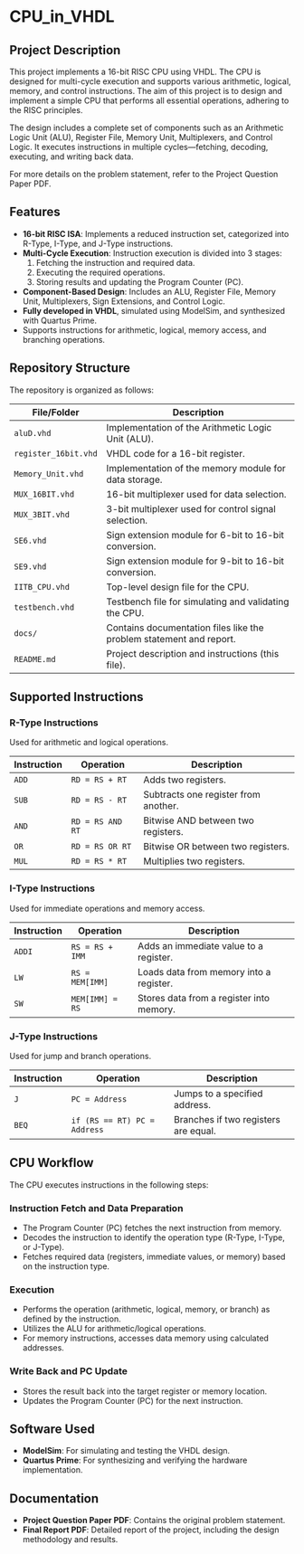 # CPU_in_VHDL

## Project Description
This project implements a 16-bit RISC CPU using VHDL. The CPU is designed for multi-cycle execution and supports various arithmetic, logical, memory, and control instructions. The aim of this project is to design and implement a simple CPU that performs all essential operations, adhering to the RISC principles.

The design includes a complete set of components such as an Arithmetic Logic Unit (ALU), Register File, Memory Unit, Multiplexers, and Control Logic. It executes instructions in multiple cycles—fetching, decoding, executing, and writing back data.

For more details on the problem statement, refer to the Project Question Paper PDF.

## Features
- **16-bit RISC ISA**: Implements a reduced instruction set, categorized into R-Type, I-Type, and J-Type instructions.
- **Multi-Cycle Execution**: Instruction execution is divided into 3 stages:
  1. Fetching the instruction and required data.
  2. Executing the required operations.
  3. Storing results and updating the Program Counter (PC).
- **Component-Based Design**: Includes an ALU, Register File, Memory Unit, Multiplexers, Sign Extensions, and Control Logic.
- **Fully developed in VHDL**, simulated using ModelSim, and synthesized with Quartus Prime.
- Supports instructions for arithmetic, logical, memory access, and branching operations.

## Repository Structure
The repository is organized as follows:

| File/Folder               | Description                                                              |
|---------------------------|--------------------------------------------------------------------------|
| `aluD.vhd`                | Implementation of the Arithmetic Logic Unit (ALU).                        |
| `register_16bit.vhd`      | VHDL code for a 16-bit register.                                          |
| `Memory_Unit.vhd`         | Implementation of the memory module for data storage.                    |
| `MUX_16BIT.vhd`           | 16-bit multiplexer used for data selection.                               |
| `MUX_3BIT.vhd`            | 3-bit multiplexer used for control signal selection.                      |
| `SE6.vhd`                 | Sign extension module for 6-bit to 16-bit conversion.                     |
| `SE9.vhd`                 | Sign extension module for 9-bit to 16-bit conversion.                     |
| `IITB_CPU.vhd`            | Top-level design file for the CPU.                                       |
| `testbench.vhd`           | Testbench file for simulating and validating the CPU.                     |
| `docs/`                   | Contains documentation files like the problem statement and report.       |
| `README.md`               | Project description and instructions (this file).                        |

## Supported Instructions

### R-Type Instructions
Used for arithmetic and logical operations.

| Instruction | Operation         | Description                           |
|-------------|-------------------|---------------------------------------|
| `ADD`       | `RD = RS + RT`    | Adds two registers.                   |
| `SUB`       | `RD = RS - RT`    | Subtracts one register from another.  |
| `AND`       | `RD = RS AND RT`  | Bitwise AND between two registers.    |
| `OR`        | `RD = RS OR RT`   | Bitwise OR between two registers.     |
| `MUL`       | `RD = RS * RT`    | Multiplies two registers.             |

### I-Type Instructions
Used for immediate operations and memory access.

| Instruction | Operation           | Description                           |
|-------------|---------------------|---------------------------------------|
| `ADDI`      | `RS = RS + IMM`     | Adds an immediate value to a register.|
| `LW`        | `RS = MEM[IMM]`     | Loads data from memory into a register.|
| `SW`        | `MEM[IMM] = RS`     | Stores data from a register into memory.|

### J-Type Instructions
Used for jump and branch operations.

| Instruction | Operation           | Description                           |
|-------------|---------------------|---------------------------------------|
| `J`         | `PC = Address`      | Jumps to a specified address.         |
| `BEQ`       | `if (RS == RT) PC = Address` | Branches if two registers are equal. |

## CPU Workflow
The CPU executes instructions in the following steps:

### Instruction Fetch and Data Preparation
- The Program Counter (PC) fetches the next instruction from memory.
- Decodes the instruction to identify the operation type (R-Type, I-Type, or J-Type).
- Fetches required data (registers, immediate values, or memory) based on the instruction type.

### Execution
- Performs the operation (arithmetic, logical, memory, or branch) as defined by the instruction.
- Utilizes the ALU for arithmetic/logical operations.
- For memory instructions, accesses data memory using calculated addresses.

### Write Back and PC Update
- Stores the result back into the target register or memory location.
- Updates the Program Counter (PC) for the next instruction.

## Software Used
- **ModelSim**: For simulating and testing the VHDL design.
- **Quartus Prime**: For synthesizing and verifying the hardware implementation.

## Documentation
- **Project Question Paper PDF**: Contains the original problem statement.
- **Final Report PDF**: Detailed report of the project, including the design methodology and results.

